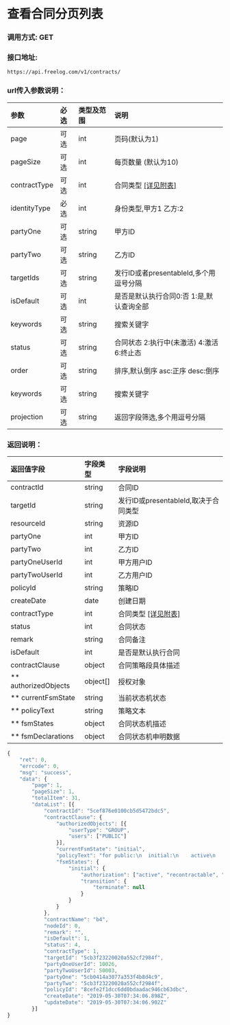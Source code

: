# 查看合同分页列表

### 调用方式: GET

### 接口地址:

```
https://api.freelog.com/v1/contracts/
```

### url传入参数说明：

| 参数 | 必选 | 类型及范围 | 说明 |
| :--- | :--- | :--- | :--- |
| page | 可选 | int | 页码(默认为1) |
| pageSize | 可选 | int | 每页数量 (默认为10) |
| contractType | 可选 | int | 合同类型 [[详见附表]][合同类型] |
| identityType | 必选 | int | 身份类型,甲方1 乙方:2 |
| partyOne | 可选 | string | 甲方ID |
| partyTwo | 可选 | string | 乙方ID |
| targetIds | 可选 | string | 发行ID或者presentableId,多个用逗号分隔 |
| isDefault | 可选 | int | 是否是默认执行合同0:否 1:是,默认查询全部 |
| keywords | 可选 | string | 搜索关键字 |
| status | 可选 | string | 合同状态 2:执行中(未激活) 4:激活  6:终止态 |
| order | 可选 | string | 排序,默认倒序  asc:正序 desc:倒序 |
| keywords | 可选 | string | 搜索关键字 |
| projection | 可选 | string | 返回字段筛选,多个用逗号分隔 |


### 返回说明：

| 返回值字段 | 字段类型 | 字段说明 |
| :--- | :--- | :--- |
| contractId | string | 合同ID |
| targetId | string | 发行ID或presentableId,取决于合同类型 |
| resourceId | string | 资源ID |
| partyOne | int | 甲方ID |
| partyTwo | int | 乙方ID |
| partyOneUserId | int | 甲方用户ID |
| partyTwoUserId | int | 乙方用户ID |
| policyId | string | 策略ID |
| createDate | date | 创建日期 |
| contractType | int | 合同类型 [[详见附表]][合同类型] |
| status | int | 合同状态 |
| remark | string | 合同备注 |
| isDefault | int | 是否是默认执行合同 |
| contractClause | object | 合同策略段具体描述 |
| ** authorizedObjects | object[] | 授权对象 |
| ** currentFsmState | string| 当前状态机状态 |
| ** policyText | string| 策略文本 |
| ** fsmStates | object| 合同状态机描述 |
| ** fsmDeclarations | object| 合同状态机申明数据 |

```js
{
	"ret": 0,
	"errcode": 0,
	"msg": "success",
	"data": {
		"page": 1,
		"pageSize": 1,
		"totalItem": 31,
		"dataList": [{
			"contractId": "5cef876e0100cb5d5472bdc5",
			"contractClause": {
				"authorizedObjects": [{
					"userType": "GROUP",
					"users": ["PUBLIC"]
				}],
				"currentFsmState": "initial",
				"policyText": "for public:\n  initial:\n    active\n    recontractable\n    presentable\n    terminate",
				"fsmStates": {
					"initial": {
						"authorization": ["active", "recontractable", "presentable"],
						"transition": {
							"terminate": null
						}
					}
				}
			},
			"contractName": "b4",
			"nodeId": 0,
			"remark": "",
			"isDefault": 1,
			"status": 4,
			"contractType": 1,
			"targetId": "5cb3f23220020a552cf2984f",
			"partyOneUserId": 10026,
			"partyTwoUserId": 50003,
			"partyOne": "5cb0414a3077a353f4b8d4c9",
			"partyTwo": "5cb3f23220020a552cf2984f",
			"policyId": "8cefe2f1dcc6dd0bdaadac946cb63dbc",
			"createDate": "2019-05-30T07:34:06.898Z",
			"updateDate": "2019-05-30T07:34:06.902Z"
		}]
}
```

[合同类型]: http://localhost:4000/附表/合同类型.html "合同类型"